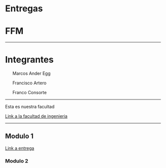 # Entregas
<html>

<head>
  
<h1>
FFM
  
</h1>
  
<hr>
  
</head>

<body>
  
<h1>
Integrantes
</h1>

<ul> Marcos Ander Egg </ul> <p>
<ul> Francisco Artero </ul> <p>
<ul> Franco Consorte </ul> <p>
<hr>

  Esta es nuestra facultad <p>
<a href="http://fing.uncu.edu.ar"> Link a la facultad de ingenieria </a>
<hr>
  
  
  <h2>
  Modulo 1
  </h2>  
  
  <a href="https://github.com/FranciscoArtero/TP1-2022"> Link a entrega </a>
 
  
 
  <h3>
  Modulo 2
  </h3>  
 
  
